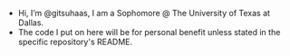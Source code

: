 - Hi, I’m @gitsuhaas, I am a Sophomore @ The University of Texas at Dallas.
- The code I put on here will be for personal benefit unless stated in the specific repository's README.
